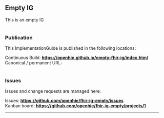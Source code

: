 Empty IG
---
This is an empty IG
<br> </br>
###
### Publication
This ImplementationGuide is published in the following locations:

Continuous Build: __https://openhie.github.io/empty-fhir-ig/index.html__  
Canonical / permanent URL: 
<br> </br>

### Issues
Issues and change requests are managed here:  

Issues:  __https://github.com/openhie/fhir-ig-empty/issues__  
Kanban board:  __https://github.com/openhie/fhir-ig-empty/projects/1__  

---
 
 
